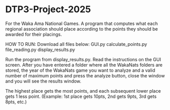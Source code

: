 # DTP3-Project-2025
For the Waka Ama National Games. A program that computes what each regional association should place according to the points they should be awarded for their placings.

HOW TO RUN:
Download all files below:
GUI.py
calculate_points.py
file_reading.py
display_results.py

Run the program from display_results.py. Read the instructions on the GUI screen. After you have entered a folder where all the WakaNats folders are stored, the year of the WakaNats game you want to analyze and a valid number of maximum points and press the analyze button, close the window and you will see the results window.

The highest place gets the most points, and each subsequent lower place gets 1 less point. (Example: 1st place gets 10pts, 2nd gets 9pts, 3rd gets 8pts, etc.)



